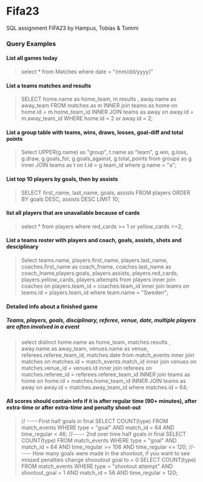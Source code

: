 # Fifa23

SQL assignment FIFA23 by Hampus, Tobias &amp; Tommi

### Query Examples

#### List all games today

> select \* from Matches
> where date = "(mm/dd/yyyy)"

#### List a teams matches and results

> SELECT home.name as home_team, m.results , away.name as away_team
> FROM matches as m
> INNER join teams as home
> on home.id = m.home_team_id
> INNER JOIN teams as away
> on away.id = m.away_team_id
> WHERE home.id = 2 or away.id = 2;

#### List a group table with teams, wins, draws, losses, goal-diff and total points

> Select UPPER(g.name) as "group", t.name as "team", g.win, g.loss, g.draw, g.goals_for, g.goals_against, g.total_points from groups as g
> inner JOIN teams as t
> on t.id = g.team_id
> where g.name = "a";

#### List top 10 players by goals, then by assists

> SELECT first_name, last_name, goals, assists
> FROM players
> ORDER BY goals DESC, assists DESC
> LIMIT 10;

#### list all players that are unavailable because of cards

> select \* from players
> where red_cards >= 1 or yellow_cards >=2;

#### List a teams roster with players and coach, goals, assists, shots and desciplinary

> Select teams.name, players.first_name, players.last_name, coaches.first_name as coach_fname, coaches.last_name as coach_lname,players.goals, players.assists, players.red_cards, players.yellow_cards, players.attempts from players
> inner join coaches
> on players.team_id = coaches.team_id
> inner join teams
> on teams.id = players.team_id
> where team.name = "Sweden";

#### Detailed info about a finished game

##### Teams, players, goals, disciplinary, referee, venue, date, multiple players are often involved in a event

> select distinct home.name as home_team, matches.results , away.name as away_team, venues.name as venue, referees.referee_team_id, matches.date from match_events
> inner join matches
> on matches.id = match_events.match_id
> inner join venues
> on matches.venue_id = venues.id
> inner join referees
> on matches.referee_id = referees.referee_team_id
> INNER join teams as home
> on home.id = matches.home_team_id
> INNER JOIN teams as away
> on away.id = matches.away_team_id
> where matches.id = 64;

#### All scores should contain info if it is after regular time (90+ minutes), after extra-time or after extra-time and penalty shoot-out

> // -----First half goals in final
> SELECT COUNT(type)
> FROM match_events
> WHERE type = "goal"
> AND match_id = 64
> AND time_regular < 46;
> //----- 2nd over time half goals in final
> SELECT COUNT(type)
> FROM match_events
> WHERE type = "goal"
> AND match_id = 64
> AND time_regular >= 106
> AND time_regular <= 120;
> //----- How many goals were made in the shootout, if you want to see missed penalties change shooutout goal to = 0
> SELECT COUNT(type)
> FROM match_events
> WHERE type = "shootout attempt"
> AND shootout_goal = 1
> AND match_id = 56
> AND time_regular = 120;
